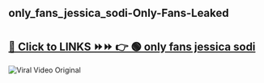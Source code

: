 
 ## only_fans_jessica_sodi-Only-Fans-Leaked

# <h2><a href="https://clipsfans.com/only_fans_jessica_sodi&ref=git">🔗 Click to LINKS ⏩⏩ 👉 🟢 only fans jessica sodi </a></h2>

<a href="https://clipsfans.com/only_fans_jessica_sodi&ref=git" rel="nofollow" data-target="animated-image.originalLink"><img src="https://i.ibb.co.com/xMMVF88/686577567.gif" alt="Viral Video Original" style="max-width: 100%; display: inline-block;" data-target="animated-image.originalImage"></a>
